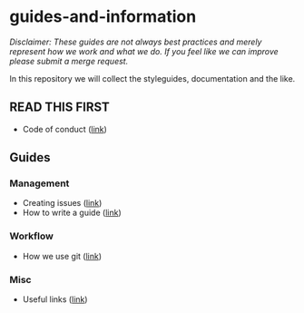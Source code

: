 # guides-and-information
_Disclaimer: These guides are not always best practices and merely represent how we work and what we do. If you feel like we can improve please submit a merge request._

In this repository we will collect the styleguides, documentation and the like.  

## READ THIS FIRST
* Code of conduct ([link](CODE_OF_CONDUCT.md))

## Guides
### Management
* Creating issues ([link](CREATING_ISSUES.md))
* How to write a guide ([link](GUIDE_TO_WRITE_GUIDES.md))
### Workflow
* How we use git ([link](USING_GIT.md))
### Misc
* Useful links ([link](USEFUL_LINKS.md))

